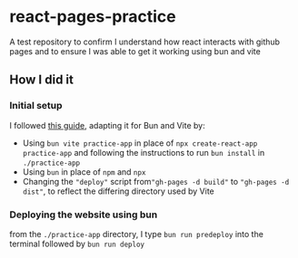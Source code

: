# react-pages-practice
A test repository to confirm I understand how react interacts with github pages and to ensure I was able to get it working using bun and vite
## How I did it
### Initial setup
I followed <a href=https://github.com/gitname/react-gh-pages>this guide</a>, adapting it for Bun and Vite by:
* Using `bun vite practice-app` in place of `npx create-react-app practice-app` and following the instructions to run `bun install` in `./practice-app`
* Using `bun` in place of `npm` and `npx`
* Changing the `"deploy"` script from`"gh-pages -d build"` to `"gh-pages -d dist"`, to reflect the differing directory used by Vite
### Deploying the website using bun
from the `./practice-app` directory, I type `bun run predeploy` into the terminal followed by `bun run deploy`
